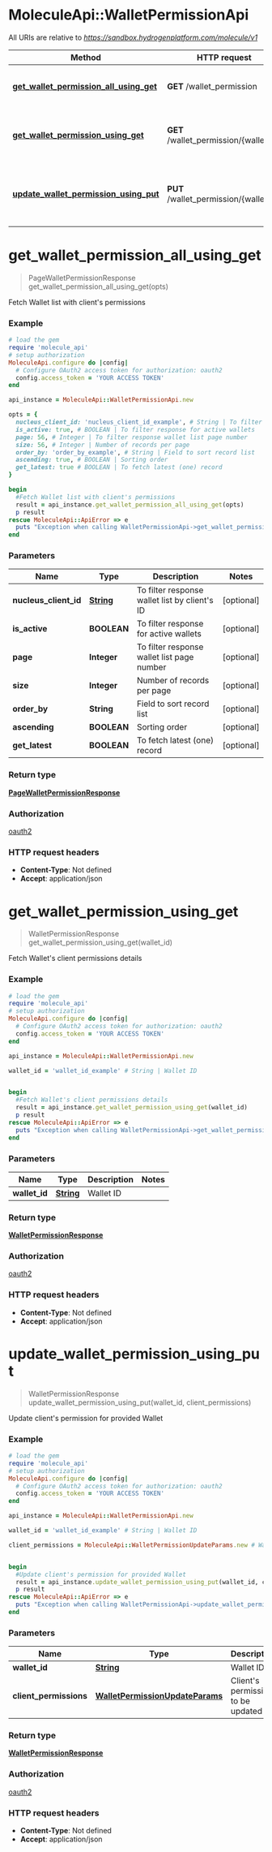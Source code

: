 # MoleculeApi::WalletPermissionApi

All URIs are relative to *https://sandbox.hydrogenplatform.com/molecule/v1*

Method | HTTP request | Description
------------- | ------------- | -------------
[**get_wallet_permission_all_using_get**](WalletPermissionApi.md#get_wallet_permission_all_using_get) | **GET** /wallet_permission | Fetch Wallet list with client&#39;s permissions
[**get_wallet_permission_using_get**](WalletPermissionApi.md#get_wallet_permission_using_get) | **GET** /wallet_permission/{wallet_id} | Fetch Wallet&#39;s client permissions details
[**update_wallet_permission_using_put**](WalletPermissionApi.md#update_wallet_permission_using_put) | **PUT** /wallet_permission/{wallet_id} | Update client&#39;s permission for provided Wallet


# **get_wallet_permission_all_using_get**
> PageWalletPermissionResponse get_wallet_permission_all_using_get(opts)

Fetch Wallet list with client's permissions

### Example
```ruby
# load the gem
require 'molecule_api'
# setup authorization
MoleculeApi.configure do |config|
  # Configure OAuth2 access token for authorization: oauth2
  config.access_token = 'YOUR ACCESS TOKEN'
end

api_instance = MoleculeApi::WalletPermissionApi.new

opts = { 
  nucleus_client_id: 'nucleus_client_id_example', # String | To filter response wallet list by client's ID
  is_active: true, # BOOLEAN | To filter response for active wallets
  page: 56, # Integer | To filter response wallet list page number
  size: 56, # Integer | Number of records per page
  order_by: 'order_by_example', # String | Field to sort record list
  ascending: true, # BOOLEAN | Sorting order
  get_latest: true # BOOLEAN | To fetch latest (one) record
}

begin
  #Fetch Wallet list with client's permissions
  result = api_instance.get_wallet_permission_all_using_get(opts)
  p result
rescue MoleculeApi::ApiError => e
  puts "Exception when calling WalletPermissionApi->get_wallet_permission_all_using_get: #{e}"
end
```

### Parameters

Name | Type | Description  | Notes
------------- | ------------- | ------------- | -------------
 **nucleus_client_id** | [**String**](.md)| To filter response wallet list by client&#39;s ID | [optional] 
 **is_active** | **BOOLEAN**| To filter response for active wallets | [optional] 
 **page** | **Integer**| To filter response wallet list page number | [optional] 
 **size** | **Integer**| Number of records per page | [optional] 
 **order_by** | **String**| Field to sort record list | [optional] 
 **ascending** | **BOOLEAN**| Sorting order | [optional] 
 **get_latest** | **BOOLEAN**| To fetch latest (one) record | [optional] 

### Return type

[**PageWalletPermissionResponse**](PageWalletPermissionResponse.md)

### Authorization

[oauth2](../README.md#oauth2)

### HTTP request headers

 - **Content-Type**: Not defined
 - **Accept**: application/json



# **get_wallet_permission_using_get**
> WalletPermissionResponse get_wallet_permission_using_get(wallet_id)

Fetch Wallet's client permissions details

### Example
```ruby
# load the gem
require 'molecule_api'
# setup authorization
MoleculeApi.configure do |config|
  # Configure OAuth2 access token for authorization: oauth2
  config.access_token = 'YOUR ACCESS TOKEN'
end

api_instance = MoleculeApi::WalletPermissionApi.new

wallet_id = 'wallet_id_example' # String | Wallet ID


begin
  #Fetch Wallet's client permissions details
  result = api_instance.get_wallet_permission_using_get(wallet_id)
  p result
rescue MoleculeApi::ApiError => e
  puts "Exception when calling WalletPermissionApi->get_wallet_permission_using_get: #{e}"
end
```

### Parameters

Name | Type | Description  | Notes
------------- | ------------- | ------------- | -------------
 **wallet_id** | [**String**](.md)| Wallet ID | 

### Return type

[**WalletPermissionResponse**](WalletPermissionResponse.md)

### Authorization

[oauth2](../README.md#oauth2)

### HTTP request headers

 - **Content-Type**: Not defined
 - **Accept**: application/json



# **update_wallet_permission_using_put**
> WalletPermissionResponse update_wallet_permission_using_put(wallet_id, client_permissions)

Update client's permission for provided Wallet

### Example
```ruby
# load the gem
require 'molecule_api'
# setup authorization
MoleculeApi.configure do |config|
  # Configure OAuth2 access token for authorization: oauth2
  config.access_token = 'YOUR ACCESS TOKEN'
end

api_instance = MoleculeApi::WalletPermissionApi.new

wallet_id = 'wallet_id_example' # String | Wallet ID

client_permissions = MoleculeApi::WalletPermissionUpdateParams.new # WalletPermissionUpdateParams | Client's permission to be updated


begin
  #Update client's permission for provided Wallet
  result = api_instance.update_wallet_permission_using_put(wallet_id, client_permissions)
  p result
rescue MoleculeApi::ApiError => e
  puts "Exception when calling WalletPermissionApi->update_wallet_permission_using_put: #{e}"
end
```

### Parameters

Name | Type | Description  | Notes
------------- | ------------- | ------------- | -------------
 **wallet_id** | [**String**](.md)| Wallet ID | 
 **client_permissions** | [**WalletPermissionUpdateParams**](WalletPermissionUpdateParams.md)| Client&#39;s permission to be updated | 

### Return type

[**WalletPermissionResponse**](WalletPermissionResponse.md)

### Authorization

[oauth2](../README.md#oauth2)

### HTTP request headers

 - **Content-Type**: Not defined
 - **Accept**: application/json



